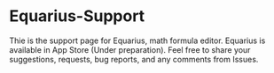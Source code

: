 # Equarius-Support
Thie is the support page for Equarius, math formula editor. 
Equarius is available in App Store (Under preparation).
Feel free to share your suggestions, requests, bug reports, 
and any comments from Issues. 


